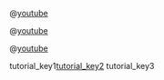 @[youtube](13TLUMw6og0)

@[youtube](Fr83ObluJ2A)

@[youtube](pJLJ8eE5u6Q)

tutorial_key1[tutorial_key2](http://www.tinyteflteacher.co.uk/learning-english/grammar/exercises/much-comparatives.html)
tutorial_key3

